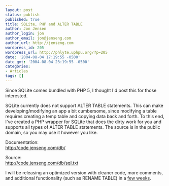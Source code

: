 ```yaml
---
layout: post
status: publish
published: true
title: SQLite, PHP and ALTER TABLE
author: Jon Jensen
author_login: jon
author_email: jon@jenseng.com
author_url: http://jenseng.com
wordpress_id: 205
wordpress_url: http://phlyte.uphpu.org/?p=205
date: '2004-08-04 17:19:55 -0500'
date_gmt: '2004-08-04 23:19:55 -0500'
categories:
- Articles
tags: []
---
```

<p>Since SQLite comes bundled with PHP 5, I thought I'd post this for those interested.</p>
<p>SQLite currently does not support ALTER TABLE statements. This can make developing/modifying an app a bit cumbersome, since modifying a table requires creating a temp table and copying data back and forth. To this end, I've created a PHP wrapper for SQLite that does the dirty work for you and supports all types of ALTER TABLE statements. The source is in the public domain, so you may use it however you like.</p>
<p>Documentation:<br /><a href='http://code.jenseng.com/db/' title='SQLiteDB - SQLite and PHP'>http://code.jenseng.com/db/</a></p>
<p>Source:<br /><a href='http://code.jenseng.com/db/sql.txt' title='SQLiteDB source code'>http://code.jenseng.com/db/sql.txt</a></p>
<p>I will be releasing an optimized version with cleaner code, more comments, and additional functionality (such as RENAME TABLE) in a <a href='http://jenseng.com/archives/000026.html' title='sqlite part II'>few weeks</a>.</p>

